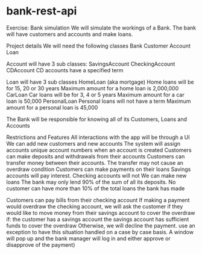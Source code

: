 # bank-rest-api

Exercise:  Bank simulation
We will simulate the workings of a Bank.  The bank will have customers and accounts and make loans.

Project details
We will need the following classes
	Bank
	Customer
	Account
	Loan
 
Account will have 3 sub classes:
	SavingsAccount
	CheckingAccount
	CDAccount
		CD accounts have a specified term
  
Loan will have 3 sub classes
	HomeLoan (aka mortgage)
		Home loans will be for 15, 20 or 30 years
		Maximum amount for a home loan is 2,000,000
	CarLoan
		Car loans will be for 3, 4 or 5 years
		Maximum amount for a car loan is 50,000
	PersonalLoan
		Personal loans will not have a term
		Maximum amount for a personal loan is 45,000
  
The Bank will be responsible for knowing all of its Customers, Loans and Accounts

Restrictions and Features
	All interactions with the app will be through a UI
	We can add new customers and new accounts
	The system will assign accounts unique account numbers when an account is created
	Customers can make deposits and withdrawals from their accounts
	Customers can transfer money between their accounts.  The transfer may not cause an overdraw condition
	Customers can make payments on their loans
	Savings accounts will pay interest.  Checking accounts will not
	We can make new loans
		The bank may only lend 90% of the sum of all its deposits.
		No customer can have more than 10% of the total loans the bank has made
  
  Customers can pay bills from their checking account
		If making a payment would overdraw the checking account, we will ask the customer if they would like to move money from their savings account to cover the overdraw if:
			the customer has a savings account
			the savings account has sufficient funds to cover the overdraw
		Otherwise, we will decline the payment.
		use an exception to have this situation handled on a case by case basis.  A window will pop up and the bank manager will log in and either approve or disapprove of the payment)
 
